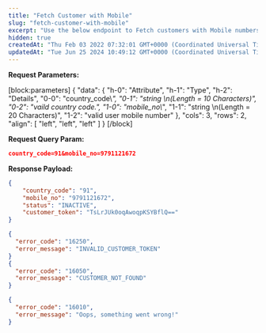 ```yaml
---
title: "Fetch Customer with Mobile"
slug: "fetch-customer-with-mobile"
excerpt: "Use the below endpoint to Fetch customers with Mobile numbers."
hidden: true
createdAt: "Thu Feb 03 2022 07:32:01 GMT+0000 (Coordinated Universal Time)"
updatedAt: "Tue Jun 25 2024 10:49:12 GMT+0000 (Coordinated Universal Time)"
---
```

**Request Parameters:**

[block:parameters]
{
  "data": {
    "h-0": "Attribute",
    "h-1": "Type",
    "h-2": "Details",
    "0-0": "country_code\\*",
    "0-1": "string  \n(Length = 10 Characters)",
    "0-2": "vaild country code.",
    "1-0": "mobile_no\\*",
    "1-1": "string  \n(Length = 20 Characters)",
    "1-2": "valid user mobile number"
  },
  "cols": 3,
  "rows": 2,
  "align": [
    "left",
    "left",
    "left"
  ]
}
[/block]


**Request Query Param:** 

```json JSON
country_code=91&mobile_no=9791121672
```

**Response Payload:** 

```json 200 Success
{
    "country_code": "91",
    "mobile_no": "9791121672",
    "status": "INACTIVE",
    "customer_token": "TsLrJUk0oqAwoqpKSYBflQ=="
}
```
```json 400 Bad Request
{
  "error_code": "16250",
  "error_message": "INVALID_CUSTOMER_TOKEN"
}
{
  "error_code": "16050",
  "error_message": "CUSTOMER_NOT_FOUND"
}
```
```json 500 Internal Server Error
{
  "error_code": "16010",
  "error_message": "Oops, something went wrong!"
}
```
